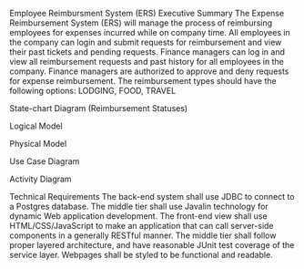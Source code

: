 Employee Reimbursment System (ERS)
Executive Summary
The Expense Reimbursement System (ERS) will manage the process of reimbursing employees for expenses incurred while on company time. All employees in the company can login and submit requests for reimbursement and view their past tickets and pending requests. Finance managers can log in and view all reimbursement requests and past history for all employees in the company. Finance managers are authorized to approve and deny requests for expense reimbursement. The reimbursement types should have the following options: LODGING, FOOD, TRAVEL

State-chart Diagram (Reimbursement Statuses)



Logical Model



Physical Model



Use Case Diagram



Activity Diagram



Technical Requirements
The back-end system shall use JDBC to connect to a Postgres database. The middle tier shall use Javalin technology for dynamic Web application development. The front-end view shall use HTML/CSS/JavaScript to make an application that can call server-side components in a generally RESTful manner. The middle tier shall follow proper layered architecture, and have reasonable JUnit test coverage of the service layer. Webpages shall be styled to be functional and readable.
